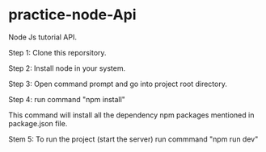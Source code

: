 # practice-node-Api
Node Js tutorial API.

Step 1:
Clone this reporsitory.

Step 2:
Install node in your system.

Step 3:
Open command prompt and go into project root directory.

Step 4: 
run command 
      "npm install"
      
This command will install all the dependency npm packages mentioned in package.json file.

Stem 5:
To run the project (start the server) run commmand
    "npm run dev"


